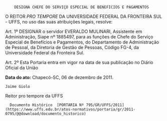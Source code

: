         DESIGNA CHEFE DO SERVIÇO ESPECIAL DE BENEFÍCIOS E PAGAMENTOS  

O REITOR  *PRO TEMPORE*  DA UNIVERSIDADE FEDERAL DA FRONTEIRA SUL - UFFS, no uso das suas atribuições legais, resolve:

 Art. 1º DESIGNAR o servidor EVERALDO MULINARI, Assistente em Administração, Siape nº 1885497, para as funções de Chefe do Serviço Especial de Benefícios e Pagamentos, do Departamento de Administração de Pessoal, da Diretoria de Gestão de Pessoas, Código FG-4, da Universidade Federal da Fronteira Sul.

 Art. 2º Esta Portaria entra em vigor na data de sua publicação no Diário Oficial da União

  

   **Data do ato:** Chapecó-SC, 06 de dezembro de 2011.   
 

    Jaime Giolo   
 Reitor pro tempore da UFFS 

      Documento Histórico  [PORTARIA Nº 795/GR/UFFS/2011](https://www.uffs.edu.br/atos-normativos/portaria/gr/2011-0795/@@download/documento_historico)     
      
